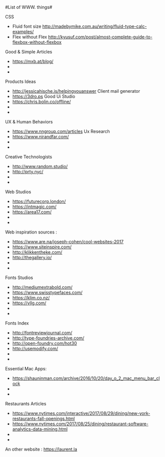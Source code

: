 #List of WWW. things#

CSS
- Fluid font size http://madebymike.com.au/writing/fluid-type-calc-examples/
- Flex without Flex http://kyusuf.com/post/almost-complete-guide-to-flexbox-without-flexbox

Good & Simple Articles
- https://mxb.at/blog/
- 
-

Products Ideas
- http://jessicahische.is/helpingyouanswer Client mail generator
- https://3dro.ps Good Ui Studio
- https://chris.bolin.co/offline/
-
-

UX & Human Behaviors
- https://www.nngroup.com/articles Ux Research
- https://www.nirandfar.com/
- 
-

Creative Technologists
- http://www.random.studio/
- http://prty.nyc/
-
-

Web Studios
- https://futurecorp.london/
- https://intmagic.com/
- https://area17.com/
- 
-

Web inspiration sources :
- https://www.are.na/joseph-cohen/cool-websites-2017
- https://www.siteinspire.com/
- http://klikkentheke.com/
- http://thegallery.io/
-
-

Fonts Studios
- http://mediumextrabold.com/
- https://www.swisstypefaces.com/
- https://klim.co.nz/
- https://vllg.com/
-
-

Fonts Index
- http://fontreviewjournal.com/
- http://type-foundries-archive.com/
- http://open-foundry.com/hot30
- http://usemodify.com/
-
-

Essential Mac Apps:
- https://shauninman.com/archive/2016/10/20/day_o_2_mac_menu_bar_clock
-
-

Restaurants Articles
- https://www.nytimes.com/interactive/2017/08/29/dining/new-york-restaurants-fall-openings.html
- https://www.nytimes.com/2017/08/25/dining/restaurant-software-analytics-data-mining.html
-
-


An other website : https://laurent.la
